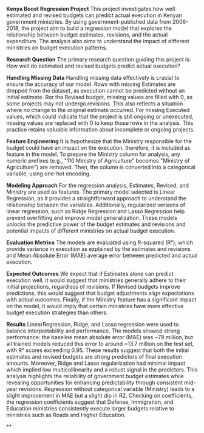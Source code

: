 
**Kenya Boost Regression Project**
This project investigates how well estimated and revised budgets can predict actual execution in Kenyan government ministries. By using government-published data from 2006-2018, the project aim to build a regression model that explores the relationship between budget estimates, revisions, and the actual expenditure. The analysis also aims to understand the impact of different ministries on budget execution patterns.

**Research Question**
The primary research question guiding this project is: How well do estimated and revised budgets predict actual execution? 

**Handling Missing Data**
Handling missing data effectively is crucial to ensure the accuracy of our model. Rows with missing Estimates are dropped from the dataset, as execution cannot be predicted without an initial estimate. Ror the Revised budget, missing values are filled with 0, as some projects may not undergo revisions. This also reflects a situation where no change to the original estimate occurred. For missing Executed values, which could indicate that the project is still ongoing or unexecuted, missing values are replaced with 0 to keep those rows in the analysis. This practice retains valuable information about incomplete or ongoing projects.

**Feature Engineering**
It is hypothesize that the Ministry responsible for the budget could have an impact on the execution, therefore, it is included as feature in the model. To prepare the Ministry column for analysis, any numeric prefixes (e.g., "110 Ministry of Agriculture" becomes "Ministry of Agriculture") are removed. Then, the column is converted into a categorical variable, using  one-hot encoding.

**Modeling Approach**
For the regression analysis, Estimates, Revised, and Ministry are used as features. The primary model selected is Linear Regression, as it provides a straightforward approach to understand the relationship between the variables. Additionally, regularized versions of linear regression, such as Ridge Regression and Lasso Regression help prevent overfitting and improve model generalization. These models unlocks the predictive power of the budget estimates and revisions and potential impacts of different ministries on actual budget execution.

**Evaluation Metrics**
The models are evaluated using R-squared (R²), which provide variance in execution as explained by the estimates and revisions and Mean Absolute Error (MAE) average error between predicted and actual execution.

**Expected Outcomes**
We expect that if Estimates alone can predict execution well, it would suggest that ministries generally adhere to their initial projections, regardless of revisions. If Revised budgets improve predictions, this would suggest that budget adjustments align expectations with actual outcomes. Finally, if the Ministry feature has a significant impact on the model, it would imply that certain ministries have more effective budget execution strategies than others.

**Results**
LinearRegression, Ridge, and Lasso regression were used to balance interpretability and performance. The models showed strong performance: the baseline mean absolute error (MAE) was ~79 million, but all trained models reduced this error to around ~13.7 million on the test set, with R² scores exceeding 0.95. These results suggest that both the initial estimates and revised budgets are strong predictors of final execution amounts. Moreover, Ridge and Lasso regularization had minimal impact which implied low multicollinearity and a robust signal in the predictors. This analysis highlights the reliability of government budget estimates while revealing opportunities for enhancing predictability through consistent mid-year revisions. Regression without categorical variable (Ministry) leads to a slight improvement in MAE but a slight dip in R2. Checking on coefficients, the regression coefficients suggest that Defense, Immigration, and Education ministries consistently execute larger budgets relative to ministries such as Roads and Higher Education.

**
